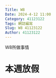 ```yaml
---
Title: W8
Date: 2024-4-12 11:00
Category: 41123122
Tags: 網誌編寫
Slug: W8 41123122
Author: 41123122
---
```


W8所做事情

<!-- PELICAN_END_SUMMARY -->

# 本週放假
